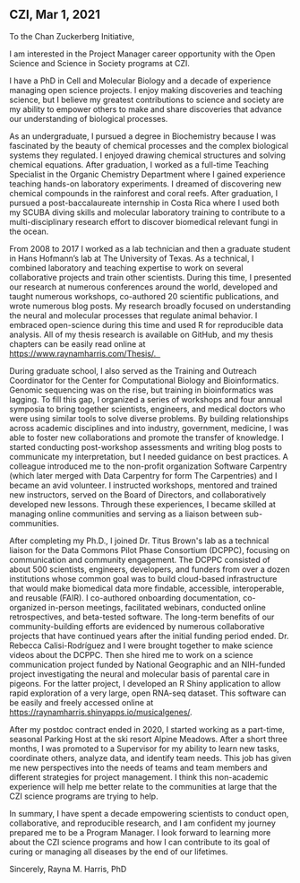 ## CZI, Mar 1, 2021

To the Chan Zuckerberg Initiative,

I am interested in the Project Manager career opportunity with the Open Science and Science in Society programs at CZI. 

I have a PhD in Cell and Molecular Biology and a decade of experience managing open science projects. I enjoy making discoveries and teaching science, but I believe my greatest contributions to science and society are my ability to empower others to make and share discoveries that advance our understanding of biological processes. 

As an undergraduate, I pursued a degree in Biochemistry because I was fascinated by the beauty of chemical processes and the complex biological systems they regulated. I enjoyed drawing chemical structures and solving chemical equations. After graduation, I worked as a full-time Teaching Specialist in the Organic Chemistry Department where I gained experience teaching hands-on laboratory experiments. I dreamed of discovering new chemical compounds in the rainforest and coral reefs. After graduation, I pursued a post-baccalaureate internship in Costa Rica where I used both my SCUBA diving skills and molecular laboratory training to contribute to a multi-disciplinary research effort to discover biomedical relevant fungi in the ocean. 

From 2008 to 2017 I worked as a lab technician and then a graduate student in Hans Hofmann’s lab at The University of Texas. As a technical, I combined laboratory and teaching expertise to work on several collaborative projects and train other scientists. During this time, I presented our research at numerous conferences around the world, developed and taught numerous workshops, co-authored 20 scientific publications, and wrote numerous blog posts. My research broadly focused on understanding the neural and molecular processes that regulate animal behavior. I embraced open-science during this time and used R for reproducible data analysis. All of my thesis research is available on GitHub, and my thesis chapters can be easily read online at https://www.raynamharris.com/Thesis/.  

During graduate school, I also served as the Training and Outreach Coordinator for the Center for Computational Biology and Bioinformatics. Genomic sequencing was on the rise, but training in bioinformatics was lagging. To fill this gap, I organized a series of workshops and four annual symposia to bring together scientists, engineers, and medical doctors who were using similar tools to solve diverse problems. By building relationships across academic disciplines and into industry, government, medicine, I was able to foster new collaborations and promote the transfer of knowledge. I started conducting post-workshop assessments and writing blog posts to communicate my interpretation, but I needed guidance on best practices. A colleague introduced me to the non-profit organization Software Carpentry (which later merged with Data Carpentry for form The Carpentries) and I became an avid volunteer. I instructed workshops, mentored and trained new instructors, served on the Board of Directors, and collaboratively developed new lessons. Through these experiences, I became skilled at managing online communities and serving as a liaison between sub-communities.

After completing my Ph.D., I joined Dr. Titus Brown's lab as a technical liaison for the Data Commons Pilot Phase Consortium (DCPPC), focusing on communication and community engagement. The DCPPC consisted of about 500 scientists, engineers, developers, and funders from over a dozen institutions whose common goal was to build cloud-based infrastructure that would make biomedical data more findable, accessible, interoperable, and reusable (FAIR). I co-authored onboarding documentation, co-organized in-person meetings, facilitated webinars, conducted online retrospectives, and beta-tested software. The long-term benefits of our community-building efforts are evidenced by numerous collaborative projects that have continued years after the initial funding period ended. Dr. Rebecca Calisi-Rodríguez and I were brought together to make science videos about the DCPPC. Then she hired me to work on a science communication project funded by National Geographic and an NIH-funded project investigating the neural and molecular basis of parental care in pigeons. For the latter project, I developed an R Shiny application to allow rapid exploration of a very large, open RNA-seq dataset. This software can be easily and freely accessed online at https://raynamharris.shinyapps.io/musicalgenes/.

After my postdoc contract ended in 2020, I started working as a part-time, seasonal Parking Host at the ski resort Alpine Meadows. After a short three months, I was promoted to a Supervisor for my ability to learn new tasks, coordinate others, analyze data, and identify team needs. This job has given me new perspectives into the needs of teams and team members and different strategies for project management. I think this non-academic experience will help me better relate to the communities at large that the CZI science programs are trying to help.

In summary, I have spent a decade empowering scientists to conduct open, collaborative, and reproducible research, and I am confident my journey prepared me to be a Program Manager. I look forward to learning more about the CZI science programs and how I can contribute to its goal of curing or managing all diseases by the end of our lifetimes.


Sincerely,
Rayna M. Harris, PhD

